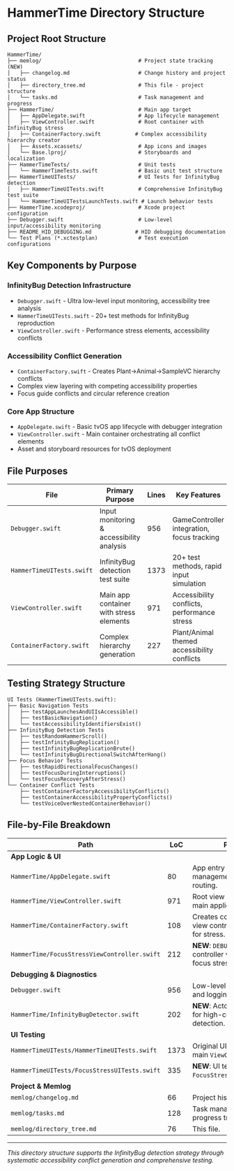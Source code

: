 # HammerTime Directory Structure

## Project Root Structure
```
HammerTime/
├── memlog/                               # Project state tracking (NEW)
│   ├── changelog.md                      # Change history and project status
│   ├── directory_tree.md                 # This file - project structure
│   └── tasks.md                          # Task management and progress
├── HammerTime/                           # Main app target
│   ├── AppDelegate.swift                 # App lifecycle management
│   ├── ViewController.swift              # Root container with InfinityBug stress
│   ├── ContainerFactory.swift           # Complex accessibility hierarchy creator
│   ├── Assets.xcassets/                  # App icons and images
│   └── Base.lproj/                       # Storyboards and localization
├── HammerTimeTests/                      # Unit tests
│   └── HammerTimeTests.swift             # Basic unit test structure
├── HammerTimeUITests/                    # UI Tests for InfinityBug detection
│   ├── HammerTimeUITests.swift           # Comprehensive InfinityBug test suite
│   └── HammerTimeUITestsLaunchTests.swift # Launch behavior tests
├── HammerTime.xcodeproj/                 # Xcode project configuration
├── Debugger.swift                        # Low-level input/accessibility monitoring
├── README_HID_DEBUGGING.md              # HID debugging documentation
└── Test Plans (*.xctestplan)             # Test execution configurations
```

## Key Components by Purpose

### InfinityBug Detection Infrastructure
- `Debugger.swift` - Ultra low-level input monitoring, accessibility tree analysis
- `HammerTimeUITests.swift` - 20+ test methods for InfinityBug reproduction
- `ViewController.swift` - Performance stress elements, accessibility conflicts

### Accessibility Conflict Generation
- `ContainerFactory.swift` - Creates Plant->Animal->SampleVC hierarchy conflicts
- Complex view layering with competing accessibility properties
- Focus guide conflicts and circular reference creation

### Core App Structure
- `AppDelegate.swift` - Basic tvOS app lifecycle with debugger integration
- `ViewController.swift` - Main container orchestrating all conflict elements
- Asset and storyboard resources for tvOS deployment

## File Purposes

| File | Primary Purpose | Lines | Key Features |
|------|----------------|-------|--------------|
| `Debugger.swift` | Input monitoring & accessibility analysis | 956 | GameController integration, focus tracking |
| `HammerTimeUITests.swift` | InfinityBug detection test suite | 1373 | 20+ test methods, rapid input simulation |
| `ViewController.swift` | Main app container with stress elements | 971 | Accessibility conflicts, performance stress |
| `ContainerFactory.swift` | Complex hierarchy generation | 227 | Plant/Animal themed accessibility conflicts |

## Testing Strategy Structure
```
UI Tests (HammerTimeUITests.swift):
├── Basic Navigation Tests
│   ├── testAppLaunchesAndUIIsAccessible()
│   ├── testBasicNavigation()
│   └── testAccessibilityIdentifiersExist()
├── InfinityBug Detection Tests  
│   ├── testRandomHammerScroll()
│   ├── testInfinityBugReplication()
│   ├── testInfinityBugReplicationBrute()
│   └── testInfinityBugDirectionalSwitchAfterHang()
├── Focus Behavior Tests
│   ├── testRapidDirectionalFocusChanges()
│   ├── testFocusDuringInterruptions()
│   └── testFocusRecoveryAfterStress()
└── Container Conflict Tests
    ├── testContainerFactoryAccessibilityConflicts()
    ├── testContainerAccessibilityPropertyConflicts()
    └── testVoiceOverNestedContainerBehavior()
```

## File-by-File Breakdown

| Path                                        | LoC | Purpose                                                      |
| ------------------------------------------- | --- | ------------------------------------------------------------ |
| **App Logic & UI**                          |     |                                                              |
| `HammerTime/AppDelegate.swift`              | 80  | App entry point, lifecycle management, test harness routing.   |
| `HammerTime/ViewController.swift`           | 971 | Root view controller for the main application.                 |
| `HammerTime/ContainerFactory.swift`         | 108 | Creates complex, nested view controller hierarchies for stress.|
| `HammerTime/FocusStressViewController.swift`| 212 | **NEW**: `DEBUG`-only view controller with multiple focus stressors.|
| **Debugging & Diagnostics**                 |     |                                                              |
| `Debugger.swift`                            | 956 | Low-level event monitoring and logging framework.            |
| `HammerTime/InfinityBugDetector.swift`      | 202 | **NEW**: Actor-based system for high-confidence bug detection.|
| **UI Testing**                              |     |                                                              |
| `HammerTimeUITests/HammerTimeUITests.swift` | 1373| Original UI test suite for the main `ViewController`.          |
| `HammerTimeUITests/FocusStressUITests.swift`| 335 | **NEW**: UI tests for the `FocusStressViewController`.         |
| **Project & Memlog**                        |     |                                                              |
| `memlog/changelog.md`                       | 66  | Project history and status.                                  |
| `memlog/tasks.md`                           | 128 | Task management and progress tracking.                       |
| `memlog/directory_tree.md`                  | 76  | This file.                                                   |

---
*This directory structure supports the InfinityBug detection strategy through systematic accessibility conflict generation and comprehensive testing.* 